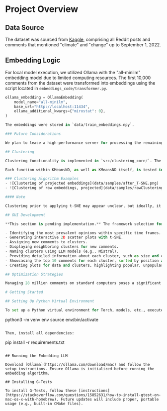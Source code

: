 # Project Overview

## Data Source

The dataset was sourced from [Kaggle](https://www.kaggle.com/datasets/pavellexyr/the-reddit-climate-change-dataset), comprising all Reddit posts and comments that mentioned "climate" and "change" up to September 1, 2022.

## Embedding Logic

For local model execution, we utilized Ollama with the "all-minilm" embedding model due to limited computing resources. The first 10,000 comments from the dataset were transformed into embeddings using the script located in `embeddings_code/transformer.py`.

```python
ollama_embedding = OllamaEmbedding(
    model_name="all-minilm",
    base_url="http://localhost:11434",
    ollama_additional_kwargs={"mirostat": 0},
)

The embeddings were stored in `data/train_embeddings.npy`.

### Future Considerations

We plan to lease a high-performance server for processing the remaining comments into embeddings. A more precise model, such as Mistral, may also be considered.

## Clustering

Clustering functionality is implemented in `src/clustering_core/`. The `KmeansND.hpp` file contains the KMeansND class, which handles reading, writing, k-means clustering, and other functionalities imported from `src/clustering_core/modules`. This structure adheres to the S.O.L.I.D principles.

Each function within KMeansND, as well as KMeansND itself, is tested in `src/tests_core/`. Comprehensive documentation is available in the `documentation/` directory.

### Clustering Algorithm Examples
- ![Clustering of projected embeddings](data/samples/after_T-SNE.png)
- ![Clustering of raw embeddings, projected](data/samples/rawClustering.png)

#### Note

Clustering prior to applying t-SNE may appear unclear, but ideally, it enhances accuracy. Nonetheless, clustering in a space with 500+ dimensions is computationally intensive and time-consuming.

## GUI Development

**This section is pending implementation.** The framework selection for the GUI is still under consideration. Planned features include:

- Identifying the most prevalent opinions within specific time frames.
- Generating interactive 2D scatter plots with t-SNE.
- Assigning new comments to clusters.
- Displaying neighboring clusters for new comments.
- Naming clusters using LLM models (e.g., Mistral).
- Providing detailed information about each cluster, such as size and commonalities.
- Showcasing the top 10 comments for each cluster, sorted by position and upvotes.
- Creating plots for data and clusters, highlighting popular, unpopular, and controversial comments.

## Optimization Strategies

Managing 28 million comments on standard computers poses a significant challenge. Our strategy involves using algorithms or Large Language Models to highlight interesting comments from each cluster, avoiding the need to visualize all comments. We also plan to facilitate the addition of new user comments into the dataset without requiring local LLM execution.

# Getting Started

## Setting Up Python Virtual Environment

To set up a Python virtual environment for Torch, models, etc., execute:

```
python3 -m venv env
source env/bin/activate
```

Then, install all dependencies:

```
pip install -r requirements.txt
```

## Running the Embedding LLM

Download [Ollama](https://ollama.com/download/mac) and follow the setup instructions. Ensure Ollama is initialized before running the embedding algorithm.

## Installing G-Tests

To install G-Tests, follow these [instructions](https://stackoverflow.com/questions/15852631/how-to-install-gtest-on-mac-os-x-with-homebrew). Future updates will include proper, portable usage (e.g., built-in CMake files).
```
